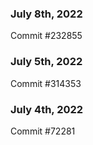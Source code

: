 ### July 8th, 2022

Commit #232855

### July 5th, 2022

Commit #314353


### July 4th, 2022

Commit #72281
